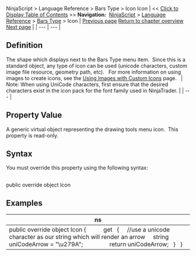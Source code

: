 ﻿
NinjaScript > Language Reference > Bars Type > Icon
Icon
| << [Click to Display Table of Contents](icon_barstype.md) >> **Navigation:**     [NinjaScript](ninjascript.md) > [Language Reference](language_reference_wip.md) > [Bars Type](bars_type.md) > Icon | [Previous page](getpercentcomplete.md) [Return to chapter overview](bars_type.md) [Next page](isremovelastbarsupported.md) |
| --- | --- |
## Definition
The shape which displays next to the Bars Type menu item.  Since this is a standard object, any type of icon can be used (unicode characters, custom image file resource, geometry path, etc). 
 
For more information on using images to create icons, see the [Using Images with Custom Icons](using_images_and_geometry_with_custom_icons.md) page.
 
| Note: When using UniCode characters, first ensure that the desired characters exist in the icon pack for the font family used in NinjaTrader. |
| --- |
 
## Property Value
A generic virtual object representing the drawing tools menu icon.  This property is read-only.

## Syntax
You must override this property using the following syntax:
## 
public override object Icon
 
## Examples
| ns |
| --- |
| public override object Icon {             get     {      //use a unicode character as our string which will render an arrow      string uniCodeArrow = "\\u279A";                  return uniCodeArrow;     }    } |

